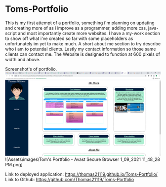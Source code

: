 # Toms-Portfolio
This is my first attempt of a portfolio, something i'm planning on updating and creating more of as i improve as a programmer, adding more css, java-script and most importantly create more websites. I have a my-work section to show off what i've created so far with some placeholders as unfortunately im yet to make much. A short about me section to try describe who i am to potential clients. Lastly my contact information so those same clients can contact me. The Website is designed to function at 600 pixels of width and above. 

Screenshot's of portfolio. ![Top of Tom's PortFolio](Assets\images\Top-of-Portfolio.png) ![Assets\images\Tom's Portfolio - Avast Secure Browser 1_09_2021 11_48_28 PM.png]

Link to deployed application:   https://thomas21119.github.io/Toms-Portfolio/
Link to Github:                 https://github.com/Thomas21119/Toms-Portfolio
